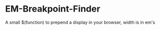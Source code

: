 EM-Breakpoint-Finder
====================

A small $(function) to prepend a display in your browser, width is in em's
